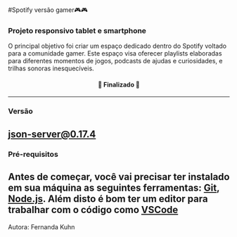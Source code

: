 #Spotify versão gamer🎮🎮
<br>
<h3>Projeto responsivo tablet e smartphone</h3>
<p>O principal objetivo foi criar um espaço dedicado dentro do Spotify voltado para a comunidade gamer. Este espaço visa oferecer playlists elaboradas para diferentes momentos de jogos, podcasts de ajudas e curiosidades, e trilhas sonoras inesquecíveis.</p>
<h4 align="center"> 
	🚧  Finalizado 🚧
</h4>


--------------------------------------------------------------------------------------------------------
### Versão 
json-server@0.17.4
--------------------------------------------------------------------------------------------------------
### Pré-requisitos

Antes de começar, você vai precisar ter instalado em sua máquina as seguintes ferramentas:
[Git](https://git-scm.com), [Node.js](https://nodejs.org/en/).
Além disto é bom ter um editor para trabalhar com o código como [VSCode](https://code.visualstudio.com/)
---------------------------------------------------------------------------------------------------------

Autora:
Fernanda Kuhn 
